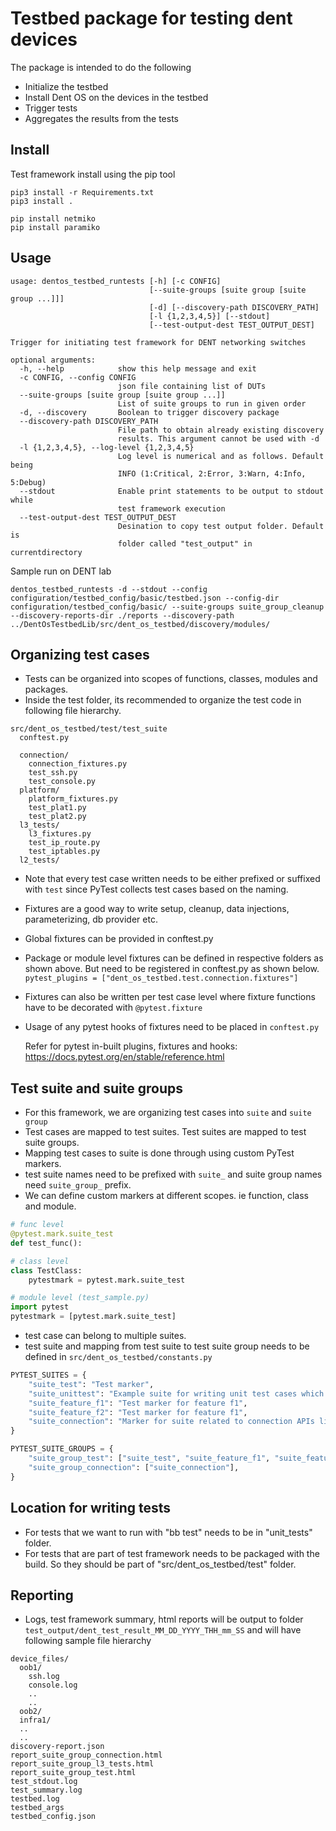 # Testbed package for testing dent devices

The package is intended to do the following

* Initialize the testbed
* Install Dent OS on the devices in the testbed
* Trigger tests
* Aggregates the results from the tests

## Install

Test framework install using the pip tool

```Shell
pip3 install -r Requirements.txt
pip3 install .

pip install netmiko
pip install paramiko
```

## Usage

```code
usage: dentos_testbed_runtests [-h] [-c CONFIG]
                               [--suite-groups [suite group [suite group ...]]]
                               [-d] [--discovery-path DISCOVERY_PATH]
                               [-l {1,2,3,4,5}] [--stdout]
                               [--test-output-dest TEST_OUTPUT_DEST]

Trigger for initiating test framework for DENT networking switches

optional arguments:
  -h, --help            show this help message and exit
  -c CONFIG, --config CONFIG
                        json file containing list of DUTs
  --suite-groups [suite group [suite group ...]]
                        List of suite groups to run in given order
  -d, --discovery       Boolean to trigger discovery package
  --discovery-path DISCOVERY_PATH
                        File path to obtain already existing discovery
                        results. This argument cannot be used with -d
  -l {1,2,3,4,5}, --log-level {1,2,3,4,5}
                        Log level is numerical and as follows. Default being
                        INFO (1:Critical, 2:Error, 3:Warn, 4:Info, 5:Debug)
  --stdout              Enable print statements to be output to stdout while
                        test framework execution
  --test-output-dest TEST_OUTPUT_DEST
                        Desination to copy test output folder. Default is
                        folder called "test_output" in currentdirectory
```

Sample run on DENT lab

```Shell
dentos_testbed_runtests -d --stdout --config configuration/testbed_config/basic/testbed.json --config-dir configuration/testbed_config/basic/ --suite-groups suite_group_cleanup --discovery-reports-dir ./reports --discovery-path ../DentOsTestbedLib/src/dent_os_testbed/discovery/modules/
```

## Organizing test cases

* Tests can be organized into scopes of functions, classes, modules and packages.
* Inside the test folder, its recommended to organize the test code in following file hierarchy.

```code
src/dent_os_testbed/test/test_suite
  conftest.py

  connection/
    connection_fixtures.py
    test_ssh.py
    test_console.py
  platform/
    platform_fixtures.py
    test_plat1.py
    test_plat2.py
  l3_tests/
    l3_fixtures.py
    test_ip_route.py
    test_iptables.py
  l2_tests/
```

 - Note  that every test case written needs to be either prefixed or suffixed with `test` since PyTest collects test cases based on the naming.
 - Fixtures are a good way to write setup, cleanup, data injections, parameterizing, db provider etc.
 - Global fixtures can be provided in conftest.py
 - Package or module level fixtures can be defined in respective folders as shown above. But need to be registered in conftest.py as shown below.
 `pytest_plugins = ["dent_os_testbed.test.connection.fixtures"]`

 - Fixtures can also be written per test case level where fixture functions have to be decorated with `@pytest.fixture`

 - Usage of any pytest hooks of fixtures need to be placed in `conftest.py`

   Refer for pytest in-built plugins, fixtures and hooks: https://docs.pytest.org/en/stable/reference.html

## Test suite and suite groups

* For this framework, we are organizing test cases into `suite` and `suite group`
* Test cases are mapped to test suites. Test suites are mapped to test suite groups.
* Mapping test cases to suite is done through using custom PyTest markers.
* test suite names need to be prefixed with `suite_` and suite group names need `suite_group_` prefix.
* We can define custom markers at different scopes. ie function, class and module.

```python
# func level
@pytest.mark.suite_test
def test_func():

# class level
class TestClass:
    pytestmark = pytest.mark.suite_test

# module level (test_sample.py)
import pytest
pytestmark = [pytest.mark.suite_test]
```

* test case can belong to multiple suites.
* test suite and mapping from test suite to test suite group needs to be defined in `src/dent_os_testbed/constants.py`

```python
PYTEST_SUITES = {
    "suite_test": "Test marker",
    "suite_unittest": "Example suite for writing unit test cases which are run during bb",
    "suite_feature_f1": "Test marker for feature f1",
    "suite_feature_f2": "Test marker for feature f1",
    "suite_connection": "Marker for suite related to connection APIs like ssh, serial",
}

PYTEST_SUITE_GROUPS = {
    "suite_group_test": ["suite_test", "suite_feature_f1", "suite_feature_f2"],
    "suite_group_connection": ["suite_connection"],
}
```

## Location for writing tests

* For tests that we want to run with "bb test" needs to be in "unit_tests" folder.
* For tests that are part of test framework needs to be packaged with the build. So they should be part of "src/dent_os_testbed/test" folder.

## Reporting

* Logs, test framework summary, html reports will be output to folder `test_output/dent_test_result_MM_DD_YYYY_THH_mm_SS` and will have following sample file hierarchy

```code
device_files/
  oob1/
    ssh.log
    console.log
    ..
    ..
  oob2/
  infra1/
  ..
  ..
discovery-report.json
report_suite_group_connection.html
report_suite_group_l3_tests.html
report_suite_group_test.html
test_stdout.log
test_summary.log
testbed.log
testbed_args
testbed_config.json
```
